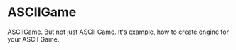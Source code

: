 # ASCIIGame
ASCIIGame. But not just ASCII Game. It's example, how to create engine for your ASCII Game.
